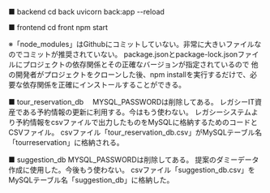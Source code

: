 ■ backend
cd back
uvicorn back:app --reload

■ frontend
cd front
npm start

※「node_modules」はGithubにコミットしていない。非常に大きいファイルなのでコミットが推奨されていない。
package.jsonとpackage-lock.jsonファイルにプロジェクトの依存関係とその正確なバージョンが指定されているので
他の開発者がプロジェクトをクローンした後、npm installを実行するだけで、必要な依存関係を正確にインストールすることができる。

■ tour_reservation_db　
MYSQL_PASSWORDは削除してある。
レガシーIT資産である予約情報の更新に利用する。今はもう使わない。
レガシーシステムより予約情報をcsvファイルで出力したものをMySQLに格納するためのコードとCSVファイル。
csvファイル「tour_reservation_db.csv」がMySQLテーブル名「tourreservation」に格納される。


■ suggestion_db
MYSQL_PASSWORDは削除してある。
提案のダミーデータ作成に使用した。今後もう使わない。
csvファイル「suggestion_db.csv」をMySQLテーブル名「suggestion_db」に格納した。